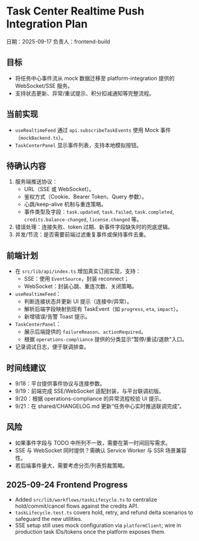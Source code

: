 ﻿# Task Center Realtime Push Integration Plan

日期：2025-09-17
负责人：frontend-build

## 目标
- 将任务中心事件流从 mock 数据迁移至 platform-integration 提供的 WebSocket/SSE 服务。
- 支持状态更新、异常/重试提示、积分扣减通知等完整流程。

## 当前实现
- `useRealtimeFeed` 通过 `api.subscribeTaskEvents` 使用 Mock 事件（`mockBackend.ts`）。
- `TaskCenterPanel` 显示事件列表，支持本地模拟按钮。

## 待确认内容
1. 服务端推送协议：
   - URL（SSE 或 WebSocket）。
   - 鉴权方式（Cookie、Bearer Token、Query 参数）。
   - 心跳/keep-alive 机制与重连策略。
   - 事件类型及字段：`task.updated`, `task.failed`, `task.completed`, `credits.balance-changed`, `license.changed` 等。
2. 错误处理：连接失败、token 过期、新事件字段缺失时的兜底逻辑。
3. 并发/节流：是否需要前端过滤重复事件或保持事件去重。

## 前端计划
- 在 `src/lib/api/index.ts` 增加真实订阅实现，支持：
  - SSE：使用 `EventSource`，封装 reconnect；
  - WebSocket：封装心跳、重连次数、关闭策略。
- `useRealtimeFeed`：
  - 判断连接状态并更新 UI 提示（连接中/异常）。
  - 解析后端字段映射到现有 TaskEvent（如 `progress`, `eta`, `impact`）。
  - 新增错误/告警 Toast 提示。
- `TaskCenterPanel`：
  - 展示后端提供的 `failureReason`、`actionRequired`。
  - 根据 `operations-compliance` 提供的分类显示“暂停/重试/退款”入口。
- 记录调试日志，便于联调排查。

## 时间线建议
- 9/18：平台提供事件协议与连接参数。
- 9/19：前端完成 SSE/WebSocket 适配封装，与平台联调初版。
- 9/20：根据 operations-compliance 的异常流程校验 UI 提示。
- 9/21：在 shared/CHANGELOG.md 更新“任务中心实时推送联调完成”。

## 风险
- 如果事件字段与 TODO 中所列不一致，需要在第一时间回写需求。
- SSE 与 WebSocket 同时提供？需确认 Service Worker 与 SSR 场景兼容性。
- 若后端事件量大，需要考虑分页/列表剪裁策略。
## 2025-09-24 Frontend Progress
- Added `src/lib/workflows/taskLifecycle.ts` to centralize hold/commit/cancel flows against the credits API.
- `taskLifecycle.test.ts` covers hold, retry, and refund delta scenarios to safeguard the new utilities.
- SSE setup still uses mock configuration via `platformClient`; wire in production task IDs/tokens once the platform exposes them.
